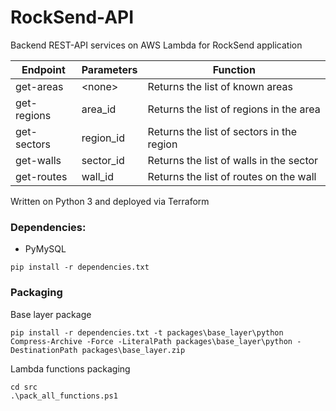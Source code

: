 # RockSend-API

Backend REST-API services on AWS Lambda for RockSend application

| Endpoint    | Parameters | Function                                  |
|-------------|------------|-------------------------------------------|
| get-areas   | \<none\>   | Returns the list of known areas           |
| get-regions | area_id    | Returns the list of regions in the area   |
| get-sectors | region_id  | Returns the list of sectors in the region |
| get-walls   | sector_id  | Returns the list of walls in the sector   |
| get-routes  | wall_id    | Returns the list of routes on the wall    |

Written on Python 3 and deployed via Terraform

### Dependencies:
* PyMySQL

`pip install -r dependencies.txt`

### Packaging
Base layer package

```commandline
pip install -r dependencies.txt -t packages\base_layer\python
Compress-Archive -Force -LiteralPath packages\base_layer\python -DestinationPath packages\base_layer.zip
```

Lambda functions packaging

```commandline
cd src
.\pack_all_functions.ps1
```

